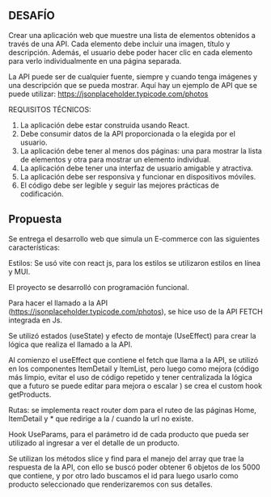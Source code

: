 ## DESAFÍO ##

Crear una aplicación web que muestre una lista de elementos obtenidos a través de una API. Cada elemento debe incluir una imagen, título y descripción. Además, el usuario debe poder hacer clic en cada elemento para verlo individualmente en una página separada.

La API puede ser de cualquier fuente, siempre y cuando tenga imágenes y una descripción que se pueda mostrar. Aquí hay un ejemplo de API que se puede utilizar: https://jsonplaceholder.typicode.com/photos 

REQUISITOS TÉCNICOS:

1. La aplicación debe estar construida usando React.
2. Debe consumir datos de la API proporcionada o la elegida por el usuario.
3. La aplicación debe tener al menos dos páginas: una para mostrar la lista de elementos y otra para mostrar un elemento individual.
4. La aplicación debe tener una interfaz de usuario amigable y atractiva.
5. La aplicación debe ser responsiva y funcionar en dispositivos móviles.
6. El código debe ser legible y seguir las mejores prácticas de codificación.

## Propuesta ##

Se entrega el desarrollo web que simula un E-commerce con las siguientes características:

Estilos: Se usó vite con react js, para los estilos se utilizaron estilos en línea y MUI.

El proyecto se desarrolló con programación funcional.

Para hacer el llamado a la API (https://jsonplaceholder.typicode.com/photos), se hice uso de la API FETCH integrada en Js.

Se utilizó estados (useState) y efecto de montaje (UseEffect) para crear la lógica que realiza el llamado a la API.

Al comienzo el useEffect que contiene el fetch que llama a la API, se utilizó en los componentes ItemDetail y ItemList, pero luego como mejora (código más limpio, evitar el uso de código repetido y tener centralizada la lógica que a futuro se puede editar para mejora o escalar ) se crea el custom hook getProducts.

Rutas: se implementa react router dom para el ruteo de las páginas Home, ItemDetail y * que redirige a la / cuando la url no existe.

Hook UseParams, para el parámetro id de cada producto que pueda ser utilizado al ingresar a ver el detalle de un producto.

Se utilizan los métodos slice y find para el manejo del array que trae la respuesta de la API, con ello se buscó poder obtener 6 objetos de los 5000 que contiene, y por otro lado buscamos el id para luego usarlo como producto seleccionado que renderizaremos con sus detalles.



